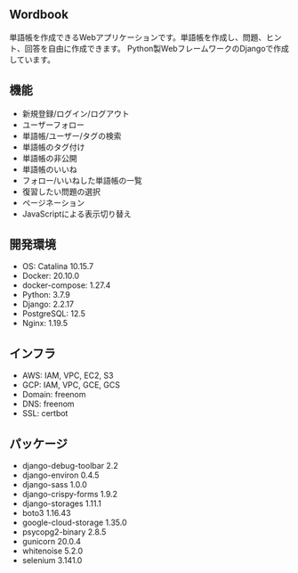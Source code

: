 ## Wordbook
単語帳を作成できるWebアプリケーションです。単語帳を作成し、問題、ヒント、回答を自由に作成できます。
Python製WebフレームワークのDjangoで作成しています。

## 機能
- 新規登録/ログイン/ログアウト
- ユーザーフォロー
- 単語帳/ユーザー/タグの検索
- 単語帳のタグ付け
- 単語帳の非公開
- 単語帳のいいね
- フォロー/いいねした単語帳の一覧
- 復習したい問題の選択
- ページネーション
- JavaScriptによる表示切り替え

## 開発環境
- OS: Catalina 10.15.7
- Docker: 20.10.0
- docker-compose: 1.27.4
- Python: 3.7.9
- Django: 2.2.17
- PostgreSQL: 12.5
- Nginx: 1.19.5

## インフラ
- AWS: IAM, VPC, EC2, S3
- GCP: IAM, VPC, GCE, GCS
- Domain: freenom
- DNS: freenom
- SSL: certbot

## パッケージ
- django-debug-toolbar  2.2
- django-environ        0.4.5
- django-sass           1.0.0
- django-crispy-forms   1.9.2
- django-storages       1.11.1
- boto3                 1.16.43
- google-cloud-storage  1.35.0
- psycopg2-binary       2.8.5
- gunicorn              20.0.4
- whitenoise            5.2.0
- selenium              3.141.0
